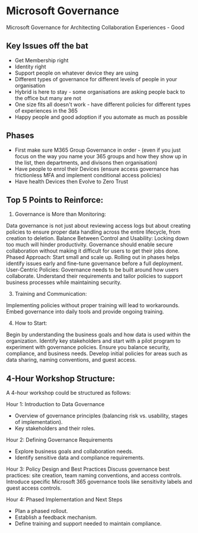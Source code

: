 # Microsoft Governance
Microsoft Governance for Architecting Collaboration Experiences - Good

## Key Issues off the bat
* Get Membership right
* Identity right
* Support people on whatever device they are using
* Different types of governance for different levels of people in your organisation
* Hybrid is here to stay - some organisations are asking people back to the office but many are not
* One size fits all doesn't work - have different policies for different types of experiences in the 365
* Happy people and good adoption if you automate as much as possible

## Phases
* First make sure M365 Group Governance in order - (even if you just focus on the way you name your 365 groups and how they show up in the list, then departments, and divisons then organisation)
* Have people to enrol their Devices (ensure access governance has frictionless MFA and implement conditional access policies)
* Have health Devices then Evolve to Zero Trust

## Top 5 Points to Reinforce:

1. Governance is More than Monitoring:

Data governance is not just about reviewing access logs but about creating policies to ensure proper data handling across the entire lifecycle, from creation to deletion.
Balance Between Control and Usability: Locking down too much will hinder productivity. Governance should enable secure collaboration without making it difficult for users to get their jobs done.
Phased Approach: Start small and scale up. Rolling out in phases helps identify issues early and fine-tune governance before a full deployment.
User-Centric Policies: Governance needs to be built around how users collaborate. Understand their requirements and tailor policies to support business processes while maintaining security.

3. Training and Communication:

Implementing policies without proper training will lead to workarounds. Embed governance into daily tools and provide ongoing training.

4. How to Start:

Begin by understanding the business goals and how data is used within the organization. Identify key stakeholders and start with a pilot program to experiment with governance policies. Ensure you balance security, compliance, and business needs. Develop initial policies for areas such as data sharing, naming conventions, and guest access.

## 4-Hour Workshop Structure:

A 4-hour workshop could be structured as follows:

Hour 1: Introduction to Data Governance
* Overview of governance principles (balancing risk vs. usability, stages of implementation).
* Key stakeholders and their roles.

Hour 2: Defining Governance Requirements
* Explore business goals and collaboration needs.
* Identify sensitive data and compliance requirements.

Hour 3: Policy Design and Best Practices
Discuss governance best practices: site creation, team naming conventions, and access controls.
Introduce specific Microsoft 365 governance tools like sensitivity labels and guest access controls.

Hour 4: Phased Implementation and Next Steps
* Plan a phased rollout.
* Establish a feedback mechanism.
* Define training and support needed to maintain compliance.

